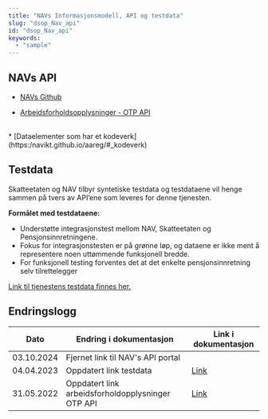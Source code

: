 ```yaml
---
title: "NAVs Informasjonsmodell, API og testdata"
slug: "dsop_Nav_api"
id: "dsop_Nav_api"
keywords:
  - "sample"
---
```


## NAVs API



* [NAVs Github](https:/navikt.github.io/aareg/)

* [Arbeidsforholdsopplysninger - OTP API](https:/navikt.github.io/aareg/tjenester/integrasjon/otp-api/)
<br >
* [Dataelementer som har et kodeverk](https:/navikt.github.io/aareg/#_kodeverk)

## Testdata

Skatteetaten og NAV tilbyr syntetiske testdata og testdataene vil henge sammen på tvers av API’ene som leveres for denne tjenesten.

 **Formålet med testdataene:**

- Understøtte integrasjonstest mellom NAV, Skatteetaten og Pensjonsinnretningene.
- Fokus for integrasjonstesten er på grønne løp, og dataene er ikke ment å representere noen uttømmende funksjonell bredde.
- For funksjonell testing forventes det at det enkelte pensjonsinnretning selv tilrettelegger <br >

[Link til tjenestens testdata finnes her.](https:/skatteetaten.github.io/api-dokumentasjon/api/tjenestepensjonsavtale?tab=Test)






## Endringslogg


| Dato         | Endring i dokumentasjon   | Link i dokumentasjon |  
|-------------| ------------------------| ----| 
| 03.10.2024    | Fjernet link til NAV's API portal  |
| 04.04.2023  | Oppdatert link testdata  | [Link](https:/skatteetaten.github.io/api-dokumentasjon/api/tjenestepensjonsavtale?tab=Test) | 
| 31.05.2022 | Oppdatert link arbeidsforholdopplysninger OTP API  | [Link](https:/dokumentasjon.dsop.no/dsop_Nav_api.html#navs-api) | 